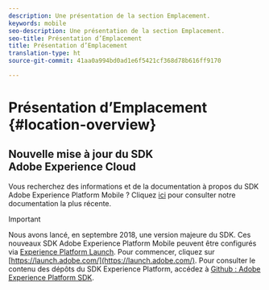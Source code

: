 ```yaml
---
description: Une présentation de la section Emplacement.
keywords: mobile
seo-description: Une présentation de la section Emplacement.
seo-title: Présentation d’Emplacement
title: Présentation d’Emplacement
translation-type: ht
source-git-commit: 41aa0a994bd0ad1e6f5421cf368d78b616ff9170

---
```



# Présentation d’Emplacement {#location-overview}

## Nouvelle mise à jour du SDK Adobe Experience Cloud

Vous recherchez des informations et de la documentation à propos du SDK Adobe Experience Platform Mobile ? Cliquez [ici](https://aep-sdks.gitbook.io/docs/) pour consulter notre documentation la plus récente.

>[!IMPORTANT]
>
>Nous avons lancé, en septembre 2018, une version majeure du SDK. Ces nouveaux SDK Adobe Experience Platform Mobile peuvent être configurés via [Experience Platform Launch](https://www.adobe.com/fr/experience-platform/launch.html). Pour commencer, cliquez sur [https://launch.adobe.com/](https://launch.adobe.com/). Pour consulter le contenu des dépôts du SDK Experience Platform, accédez à [Github : Adobe Experience Platform SDK](https://github.com/Adobe-Marketing-Cloud/acp-sdks).
